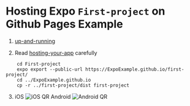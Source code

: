 # Hosting Expo `First-project` on Github Pages Example
 
1. [up-and-running](https://docs.expo.io/versions/v31.0.0/guides/up-and-running.html)

2. Read [hosting-your-app](https://docs.expo.io/versions/v31.0.0/distribution/hosting-your-app) carefully
```
    cd First-project
    expo export --public-url https://ExpoExample.github.io/first-project/
    cd ../ExpoExample.github.io
    cp -r ../first-project/dist first-project
```
3. iOS ![iOS QR](https://api.qrserver.com/v1/create-qr-code/?size=200x200&data=exps://expoexample.github.io/first-project/ios-index.json)
Android ![Android QR](https://api.qrserver.com/v1/create-qr-code/?size=200x200&data=exps://expoexample.github.io/first-project/android-index.json)
